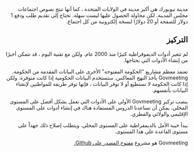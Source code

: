 <p style=";text-align:right;direction:rtl"> مدينة نيويورك هي أكبر مدينة في الولايات المتحدة ، كما أنها تنتج نصوص اجتماعات مجلس المدينة. لكن محاولة الحصول عليها ليست سهلة. تحتاج إلى تقديم طلب ودفع 1 دولار للصفحة أو 20 دولارًا لنسخة إلكترونية من كل اجتماع. </p>
<h2 style=";text-align:right;direction:rtl"> التركيز </h2><p style=";text-align:right;direction:rtl"> لم تتغير أدوات الديموقراطية كثيرًا منذ 2000 عام. ولكن مع تقنية اليوم ، قد نتمكن أخيرًا من إنشاء الأدوات التي نحتاجها. </p>
<p style=";text-align:right;direction:rtl"> تعتمد معظم مشاريع "الحكومة المفتوحة" الأخرى على البيانات المقدمة من الحكومة. Govmeeting يأخذ النهج المعاكس. ستستخدم البيانات الحكومية إذا كانت متوفرة. ولكن إذا كانت الحكومة لا تستطيع أو لا توفر البيانات ، فإنها توفر طريقة للمواطنين لإنشاء البيانات بأنفسهم. </p>
<p style=";text-align:right;direction:rtl"> ينصب تركيز Govmeeting الأولي على الأدوات التي تعمل بشكل أفضل على المستوى المحلي. يمكن أن تساعدنا الدروس المستفادة هناك في إنشاء أدوات على المستوى الإقليمي والولائي والقطري. </p>
<p style=";text-align:right;direction:rtl"> يبدأ خيبة الأمل بالديمقراطية على المستوى المحلي. ويتطلب إصلاح ذلك جهداً على مستوى القاعدة على هذا المستوى. </p>
<p style=";text-align:right;direction:rtl"> Govmeeting هو مشروع <a href="https://github.com/govmeeting/govmeeting">مفتوح المصدر على Github.</a> </p>
